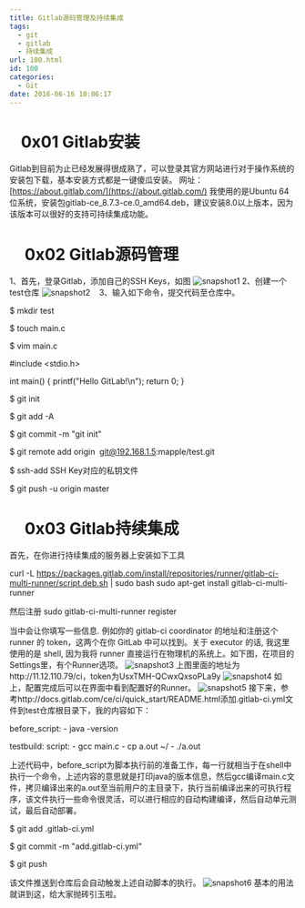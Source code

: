 ```yaml
---
title: Gitlab源码管理及持续集成
tags:
  - git
  - gitlab
  - 持续集成
url: 100.html
id: 100
categories:
  - Git
date: 2016-06-16 10:06:17
---
```


   **0x01 Gitlab安装**
====================

Gitlab到目前为止已经发展得很成熟了，可以登录其官方网站进行对于操作系统的安装包下载，基本安装方式都是一键傻瓜安装。 网址：[https://about.gitlab.com/](https://about.gitlab.com/) 我使用的是Ubuntu 64位系统，安装包gitlab-ce\_8.7.3-ce.0\_amd64.deb，建议安装8.0以上版本，因为该版本可以很好的支持可持续集成功能。

    **0x02 Gitlab源码管理**
=======================

1、首先，登录Gitlab，添加自己的SSH Keys，如图 ![snapshot1](http://www.hndev.cn/wordpress/wp-content/uploads/2016/06/snapshot1.png) 2、创建一个test仓库 ![snapshot2](http://www.hndev.cn/wordpress/wp-content/uploads/2016/06/snapshot2.png)    3、输入如下命令，提交代码至仓库中。

$ mkdir test

$ touch main.c

$ vim main.c

#include <stdio.h>

int main()
{
printf("Hello GitLab!\\n");
return 0;
}

$ git init

$ git add -A

$ git commit -m "git init"

$ git remote add origin  git@192.168.1.5:mapple/test.git

$ ssh-add SSH Key对应的私钥文件

$ git push -u origin master

    0x03 Gitlab持续集成
===================

首先，在你进行持续集成的服务器上安装如下工具

  curl -L https://packages.gitlab.com/install/repositories/runner/gitlab-ci-multi-runner/script.deb.sh | sudo bash
  sudo apt-get install gitlab-ci-multi-runner

  然后注册
sudo gitlab-ci-multi-runner register

当中会让你填写一些信息. 例如你的 gitlab-ci coordinator 的地址和注册这个 runner 的 token，这两个在你 GitLab 中可以找到。关于 executor 的话, 我这里使用的是 shell, 因为我将 runner 直接运行在物理机的系统上。如下图，在项目的Settings里，有个Runner选项。 ![snapshot3](http://www.hndev.cn/wordpress/wp-content/uploads/2016/06/snapshot3.png) 上图里面的地址为http://11.12.110.79/ci，token为UsxTMH-QCwxQxsoPLa9y ![snapshot4](http://www.hndev.cn/wordpress/wp-content/uploads/2016/06/snapshot4.png) 如上，配置完成后可以在界面中看到配置好的Runner。 ![snapshot5](http://www.hndev.cn/wordpress/wp-content/uploads/2016/06/snapshot5.png) 接下来，参考http://docs.gitlab.com/ce/ci/quick_start/README.html添加.gitlab-ci.yml文件到test仓库根目录下，我的内容如下：

before_script:
\- java -version

testbuild:
script:
\- gcc main.c
\- cp a.out ~/
\- ./a.out

上述代码中，before_script为脚本执行前的准备工作，每一行就相当于在shell中执行一个命令，上述内容的意思就是打印java的版本信息，然后gcc编译main.c文件，拷贝编译出来的a.out至当前用户的主目录下，执行当前编译出来的可执行程序，该文件执行一些命令很灵活，可以进行相应的自动构建编译，然后自动单元测试，最后自动部署。

$ git add .gitlab-ci.yml

$ git commit -m "add.gitlab-ci.yml"

$ git push

该文件推送到仓库后会自动触发上述自动脚本的执行。 ![snapshot6](http://www.hndev.cn/wordpress/wp-content/uploads/2016/06/snapshot6.png) 基本的用法就讲到这，给大家抛砖引玉啦。